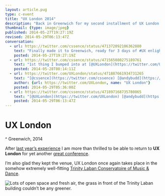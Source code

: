 ```yaml
---
layout: article.pug
type: c-event
title: "UX London 2014"
description: "Back in Greenwich for my second installment of UX London."
thumbnail: {type: image/jpeg}
published: 2014-05-27T19:27:19Z
revised: 2014-05-29T06:13:47Z
conversation:
  - url: https://twitter.com/cssence/status/471372092106362880
    text: "Finally made it to Greenwich, ready for 3 days of #UX enlightenment [@UXLondon](https://twitter.com/UXLondon)"
    posted: 2014-05-27T19:27:19Z
  - url: https://twitter.com/cssence/status/471565080275189761
    text: "1st thing I bumped into at [@UXLondon](https://twitter.com/UXLondon) is [@andybudd](https://twitter.com/andybudd) talking to the outdoor baristas who have to endure London rain #caring #like"
    posted: 2014-05-28T08:14:11Z
  - url: https://twitter.com/UXLondon/status/471887661934731265
    text: "[@cssence](https://twitter.com/cssence) [@andybudd](https://twitter.com/andybudd) had one of the best chats of the day with the baristas outside. Really nice folks so you should definitely say hi."
    author: {url: https://twitter.com/UXLondon, name: "UX London"}
    posted: 2014-05-29T05:36:00Z
  - url: https://twitter.com/cssence/status/471897168735780865
    text: "[@UXLondon](https://twitter.com/UXLondon) [@andybudd](https://twitter.com/andybudd) Already did that. Thanks for providing superior coffee, it suits your superior event #appreciation"
    posted: 2014-05-29T06:13:47Z
---
```


# UX London
^ Greenwich, 2014

After [last year’s experience](/2013/uxlondon/) I am more than thrilled to be able to return to **UX London** for yet another [great conference](http://2014.uxlondon.com/).

I’m also glad they kept the venue, UX London once again takes place in the somehow extremely well-fitting [Trinity Laban Conservatoire of Music &amp; Dance](https://www.trinitylaban.ac.uk/).

<p class="standout"><img src="/2014/uxlondon/trinity-laban.jpg" alt="Lots of open space and fresh air, the grass in front of the Trinity Laban building couldn’t be any greener."></p>
